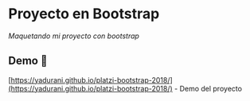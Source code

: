 # Proyecto en Bootstrap

_Maquetando mi proyecto con bootstrap_

## Demo 🚀

[https://yadurani.github.io/platzi-bootstrap-2018/](https://yadurani.github.io/platzi-bootstrap-2018/) - Demo del proyecto
